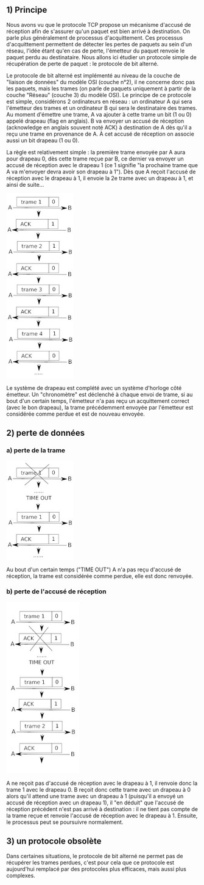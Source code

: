 ## 1) Principe

Nous avons vu que le protocole TCP propose un mécanisme d'accusé de réception afin de s'assurer qu'un paquet est bien arrivé à destination. On parle plus généralement de processus d'acquittement. Ces processus d'acquittement permettent de détecter les pertes de paquets au sein d'un réseau, l'idée étant qu'en cas de perte, l'émetteur du paquet renvoie le paquet perdu au destinataire. Nous allons ici étudier un protocole simple de récupération de perte de paquet : le protocole de bit alterné.

Le protocole de bit alterné est implémenté au niveau de la couche de "liaison de données" du modèle OSI (couche n°2), il ne concerne donc pas les paquets, mais les trames (on parle de paquets uniquement à partir de la couche "Réseau" (couche 3) du modèle OSI). Le principe de ce protocole est simple, considérons 2 ordinateurs en réseau : un ordinateur A qui sera l'émetteur des trames et un ordinateur B qui sera le destinataire des trames. Au moment d'émettre une trame, A va ajouter à cette trame un bit (1 ou 0) appelé drapeau (flag en anglais). B va envoyer un accusé de réception (acknowledge en anglais souvent noté ACK) à destination de A dès qu'il a reçu une trame en provenance de A. À cet accusé de réception on associe aussi un bit drapeau (1 ou 0).

La règle est relativement simple : la première trame envoyée par A aura pour drapeau 0, dès cette trame reçue par B, ce dernier va envoyer un accusé de réception avec le drapeau 1 (ce 1 signifie "la prochaine trame que A va m'envoyer devra avoir son drapeau à 1"). Dès que A reçoit l'accusé de réception avec le drapeau à 1, il envoie la 2e trame avec un drapeau à 1, et ainsi de suite...

![](img/c20c_1.jpg)

Le système de drapeau est complété avec un système d'horloge côté émetteur. Un "chronomètre" est déclenché à chaque envoi de trame, si au bout d'un certain temps, l'émetteur n'a pas reçu un acquittement correct (avec le bon drapeau), la trame précédemment envoyée par l'émetteur est considérée comme perdue et est de nouveau envoyée.

## 2) perte de données

### a) perte de la trame

![](img/c20c_2.jpg)

Au bout d'un certain temps ("TIME OUT") A n'a pas reçu d'accusé de réception, la trame est considérée comme perdue, elle est donc renvoyée.

### b) perte de l'accusé de réception

![](img/c20c_3.jpg)

A ne reçoit pas d'accusé de réception avec le drapeau à 1, il renvoie donc la trame 1 avec le drapeau 0. B reçoit donc cette trame avec un drapeau à 0 alors qu'il attend une trame avec un drapeau à 1 (puisqu'il a envoyé un accusé de réception avec un drapeau 1), il "en déduit" que l'accusé de réception précédent n'est pas arrivé à destination : il ne tient pas compte de la trame reçue et renvoie l'accusé de réception avec le drapeau à 1. Ensuite, le processus peut se poursuivre normalement.

## 3) un protocole obsolète

Dans certaines situations, le protocole de bit alterné ne permet pas de récupérer les trames perdues, c'est pour cela que ce protocole est aujourd'hui remplacé par des protocoles plus efficaces, mais aussi plus complexes.